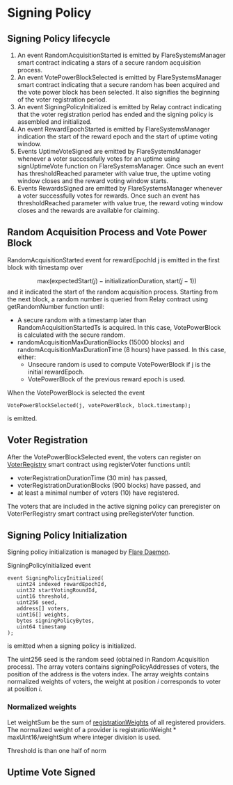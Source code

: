 # Signing Policy

## Signing Policy lifecycle

1. An event RandomAcquisitionStarted is emitted by FlareSystemsManager smart contract indicating a stars of a secure random acquisition process.
2. An event VotePowerBlockSelected is emitted by FlareSystemsManager smart contract indicating that a secure random has been acquired and the vote power block has been selected.
   It also signifies the beginning of the voter registration period.
3. An event SigningPolicyInitialized is emitted by Relay contract indicating that the voter registration period has ended and the signing policy is assembled and initialized.
4. An event RewardEpochStarted is emitted by FlareSystemsManager indication the start of the reward epoch and the start of uptime voting window.
5. Events UptimeVoteSigned are emitted by FlareSystemsManager whenever a voter successfully votes for an uptime using signUptimeVote function on FlareSystemsManager.
   Once such an event has thresholdReached parameter with value true, the uptime voting window closes and the reward voting window starts.
6. Events RewardsSigned are emitted by FlareSystemsManager whenever a voter successfully votes for rewards.
   Once such an event has thresholdReached parameter with value true, the reward voting window closes and the rewards are available for claiming.

## Random Acquisition Process and Vote Power Block

RandomAcquisitionStarted event for rewardEpochId j is emitted in the first block with timestamp over

$$ \mathrm{max}(\mathrm{expectedStart}(j)- \mathrm{initializationDuration}, \mathrm{start}(j-1)) $$
and it indicated the start of the random acquisition process.
Starting from the next block, a random number is queried from Relay contract using getRandomNumber function until:

- A secure random with a timestamp later than RandomAcquisitionStartedTs is acquired.
  In this case, VotePowerBlock is calculated with the secure random.
- randomAcquisitionMaxDurationBlocks (15000 blocks) and randomAcquisitionMaxDurationTime (8 hours) have passed.
  In this case, either:
  - Unsecure random is used to compute VotePowerBlock if j is the initial rewardEpoch.
  - VotePowerBlock of the previous reward epoch is used.

When the VotePowerBlock is selected the event

```solidity
VotePowerBlockSelected(j, votePowerBlock, block.timestamp);
```

is emitted.

## Voter Registration

After the VotePowerBlockSelected event, the voters can register on [VoterRegistry](VoterRegistration.md#voterregistry) smart contract using registerVoter functions until:

- voterRegistrationDurationTime (30 min) has passed,
- voterRegistrationDurationBlocks (900 blocks) have passed, and
- at least a minimal number of voters (10) have registered.

The voters that are included in the active signing policy can preregister on VoterPerRegistry smart contract using preRegisterVoter function.

## Signing Policy Initialization

Signing policy initialization is managed by [Flare Daemon](Daemon.md).

SigningPolicyInitialized event

```Solidity
event SigningPolicyInitialized(
   uint24 indexed rewardEpochId,
   uint32 startVotingRoundId,
   uint16 threshold,
   uint256 seed,
   address[] voters,
   uint16[] weights,
   bytes signingPolicyBytes,
   uint64 timestamp
);
```

is emitted when a signing policy is initialized.

The uint256 seed is the random seed (obtained in Random Acquisition process).
The array voters contains signingPolicyAddresses of voters, the position of the address is the voters index.
The array weights contains normalized weights of voters, the weight at position $i$ corresponds to voter at position $i$.

### Normalized weights

Let $\mathrm{weightSum}$ be the sum of [registrationWeights](VoterRegistration.md#registration-weight) of all registered providers.
The normalized weight of a provider is $\mathrm{registrationWeight} * \mathrm{maxUint}16 /  \mathrm{weightSum}$ where integer division is used.

Threshold is than one half of norm

## Uptime Vote Signed
